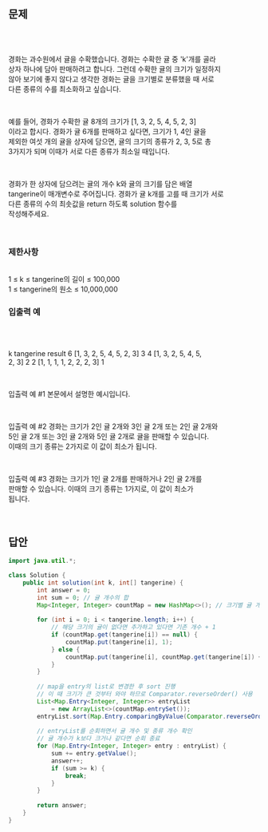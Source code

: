 ## 문제
<div style="white-space: pre-wrap;">

경화는 과수원에서 귤을 수확했습니다. 경화는 수확한 귤 중 'k'개를 골라 상자 하나에 담아 판매하려고 합니다. 그런데 수확한 귤의 크기가 일정하지 않아 보기에 좋지 않다고 생각한 경화는 귤을 크기별로 분류했을 때 서로 다른 종류의 수를 최소화하고 싶습니다.

예를 들어, 경화가 수확한 귤 8개의 크기가 [1, 3, 2, 5, 4, 5, 2, 3] 이라고 합시다. 경화가 귤 6개를 판매하고 싶다면, 크기가 1, 4인 귤을 제외한 여섯 개의 귤을 상자에 담으면, 귤의 크기의 종류가 2, 3, 5로 총 3가지가 되며 이때가 서로 다른 종류가 최소일 때입니다.

경화가 한 상자에 담으려는 귤의 개수 k와 귤의 크기를 담은 배열 tangerine이 매개변수로 주어집니다. 경화가 귤 k개를 고를 때 크기가 서로 다른 종류의 수의 최솟값을 return 하도록 solution 함수를 작성해주세요.

</div>

### 제한사항

<div style="white-space: pre-wrap;">
1 ≤ k ≤ tangerine의 길이 ≤ 100,000
1 ≤ tangerine의 원소 ≤ 10,000,000
</div>

### 입출력 예
<div style="white-space: pre-wrap;">

k	tangerine                   result
6	[1, 3, 2, 5, 4, 5, 2, 3]	3
4	[1, 3, 2, 5, 4, 5, 2, 3]	2
2	[1, 1, 1, 1, 2, 2, 2, 3]	1

입출력 예 #1
본문에서 설명한 예시입니다.

입출력 예 #2
경화는 크기가 2인 귤 2개와 3인 귤 2개 또는 2인 귤 2개와 5인 귤 2개 또는 3인 귤 2개와 5인 귤 2개로 귤을 판매할 수 있습니다. 이때의 크기 종류는 2가지로 이 값이 최소가 됩니다.

입출력 예 #3
경화는 크기가 1인 귤 2개를 판매하거나 2인 귤 2개를 판매할 수 있습니다. 이때의 크기 종류는 1가지로, 이 값이 최소가 됩니다.

</div>


## 답안
```java
import java.util.*;

class Solution {
    public int solution(int k, int[] tangerine) {
        int answer = 0;
        int sum = 0; // 귤 개수의 합
        Map<Integer, Integer> countMap = new HashMap<>(); // 크기별 귤 개수를 저장할 map
        
        for (int i = 0; i < tangerine.length; i++) {
            // 해당 크기의 귤이 없다면 추가하고 있다면 기존 개수 + 1
            if (countMap.get(tangerine[i]) == null) {
                countMap.put(tangerine[i], 1);
            } else {
                countMap.put(tangerine[i], countMap.get(tangerine[i]) + 1);
            }
        }
        
        // map을 entry의 list로 변경한 후 sort 진행
        // 이 때 크기가 큰 것부터 와야 하므로 Comparator.reverseOrder() 사용
        List<Map.Entry<Integer, Integer>> entryList
            = new ArrayList<>(countMap.entrySet());
        entryList.sort(Map.Entry.comparingByValue(Comparator.reverseOrder()));
        
        // entryList를 순회하면서 귤 개수 및 종류 개수 확인
        // 귤 개수가 k보다 크거나 같다면 순회 종료
        for (Map.Entry<Integer, Integer> entry : entryList) {
            sum += entry.getValue();
            answer++;
            if (sum >= k) {
                break;
            }
        }
        
        return answer;
    }
}
```